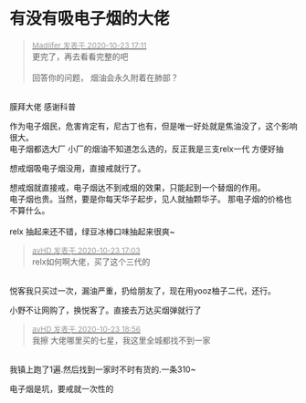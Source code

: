 # 有没有吸电子烟的大佬


<div class="quote"><blockquote><font size="2"><a href="https://www.hostloc.com/forum.php?mod=redirect&amp;goto=findpost&amp;pid=9341993&amp;ptid=757668" target="_blank"><font color="#999999">Madlifer 发表于 2020-10-23 17:11</font></a></font><br />
更完了，再去看看完整的吧<br />
<br />
回答你的问题， 烟油会永久附着在肺部？</blockquote></div><br />
膜拜大佬 感谢科普

作为电子烟民，危害肯定有，尼古丁也有，但是唯一好处就是焦油没了，这个影响很大。<br />
电子烟都选大厂 小厂的烟油不知道怎么选的，反正我是三支relx一代 方便好抽

想戒烟吸电子烟没用，直接戒就行了。

想戒烟就直接戒，电子烟达不到戒烟的效果，只能起到一个替烟的作用。<br />
电子烟也贵。当然，要是你每天华子起步，见人就抽颗华子。 那电子烟的价格也不算什么。<br />
<br />
relx 抽起来还不错，绿豆冰棒口味抽起来很爽~<img src="static/image/smiley/yct/010.gif" smilieid="41" border="0" alt="" />

<div class="quote"><blockquote><font size="2"><a href="https://www.hostloc.com/forum.php?mod=redirect&amp;goto=findpost&amp;pid=9341957&amp;ptid=757668" target="_blank"><font color="#999999">avHD 发表于 2020-10-23 17:03</font></a></font><br />
relx如何啊大佬，买了这个三代的</blockquote></div><br />
悦客我只买过一次，漏油严重，扔给朋友了，现在用yooz柚子二代，还行。

小野不让网购了，换悦客了。直接去万达买烟弹就行了<img id="aimg_xeiae" onclick="zoom(this, this.src, 0, 0, 0)" class="zoom" src="https://cdn.jsdelivr.net/gh/hishis/forum-master/public/images/patch.gif" onmouseover="img_onmouseoverfunc(this)" onload="thumbImg(this)" border="0" alt="" />

<div class="quote"><blockquote><font size="2"><a href="https://www.hostloc.com/forum.php?mod=redirect&amp;goto=findpost&amp;pid=9342585&amp;ptid=757668" target="_blank"><font color="#999999">avHD 发表于 2020-10-23 18:56</font></a></font><br />
我擦 大佬哪里买的七星，我这里全城都找不到一家</blockquote></div><br />
我镇上跑了1遍.然后找到一家时不时有货的.一条310~

电子烟是坑，要戒就一次性的
